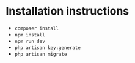 # Installation instructions

* `composer install`
* `npm install`
* `npm run dev`
* `php artisan key:generate`
* `php artisan migrate`
